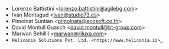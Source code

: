 - Lorenzo Battistini \<<lorenzo.battistini@agilebg.com>\>
- Iván Montagud \<<ivan@studio73.es>\>
- Pimolnat Suntian \<<pimolnats@ecosoft.co.th>\>
- David Montull Guasch \<<david.montull@bt-group.com>\>
- Marwan Behillil \<<marwan@riluxa.com>\>
- `Heliconia Solutions Pvt. Ltd. <https://www.heliconia.io>`_
